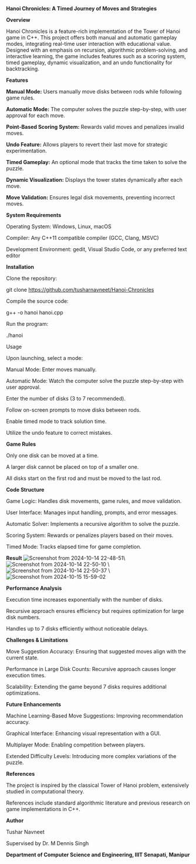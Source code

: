 **Hanoi Chronicles: A Timed Journey of Moves and Strategies**

**Overview**

Hanoi Chronicles is a feature-rich implementation of the Tower of Hanoi game in C++. This project offers both manual and automatic gameplay modes, integrating real-time user interaction with educational value. Designed with an emphasis on recursion, algorithmic problem-solving, and interactive learning, the game includes features such as a scoring system, timed gameplay, dynamic visualization, and an undo functionality for backtracking.

**Features**

**Manual Mode:** Users manually move disks between rods while following game rules.

**Automatic Mode:** The computer solves the puzzle step-by-step, with user approval for each move.

**Point-Based Scoring System:** Rewards valid moves and penalizes invalid moves.

**Undo Feature:** Allows players to revert their last move for strategic experimentation.

**Timed Gameplay:** An optional mode that tracks the time taken to solve the puzzle.

**Dynamic Visualization:** Displays the tower states dynamically after each move.

**Move Validation:** Ensures legal disk movements, preventing incorrect moves.

**System Requirements**

Operating System: Windows, Linux, macOS

Compiler: Any C++11 compatible compiler (GCC, Clang, MSVC)

Development Environment: gedit, Visual Studio Code, or any preferred text editor

**Installation**

Clone the repository:

git clone https://github.com/tusharnavneet/Hanoi-Chronicles

Compile the source code:

g++ -o hanoi hanoi.cpp

Run the program:

./hanoi

Usage

Upon launching, select a mode:

Manual Mode: Enter moves manually.

Automatic Mode: Watch the computer solve the puzzle step-by-step with user approval.

Enter the number of disks (3 to 7 recommended).

Follow on-screen prompts to move disks between rods.

Enable timed mode to track solution time.

Utilize the undo feature to correct mistakes.

**Game Rules**

Only one disk can be moved at a time.

A larger disk cannot be placed on top of a smaller one.

All disks start on the first rod and must be moved to the last rod.

**Code Structure**

Game Logic: Handles disk movements, game rules, and move validation.

User Interface: Manages input handling, prompts, and error messages.

Automatic Solver: Implements a recursive algorithm to solve the puzzle.

Scoring System: Rewards or penalizes players based on their moves.

Timed Mode: Tracks elapsed time for game completion.

**Result**
![Screenshot from 2024-10-14 22-48-51](https://github.com/user-attachments/assets/3722809e-c863-4322-9463-379ccdd69054)\\
![Screenshot from 2024-10-14 22-50-10](https://github.com/user-attachments/assets/d5d0552d-6ed1-42a3-94fd-802051a82c2c) \\
![Screenshot from 2024-10-14 22-50-37](https://github.com/user-attachments/assets/54a0673f-3e9d-45ac-92cf-ec4c6697b926) \\
![Screenshot from 2024-10-15 15-59-02](https://github.com/user-attachments/assets/3cdc70ab-b998-4117-afb1-117ef3e483d1)





**Performance Analysis**

Execution time increases exponentially with the number of disks.

Recursive approach ensures efficiency but requires optimization for large disk numbers.

Handles up to 7 disks efficiently without noticeable delays.

**Challenges & Limitations**

Move Suggestion Accuracy: Ensuring that suggested moves align with the current state.

Performance in Large Disk Counts: Recursive approach causes longer execution times.

Scalability: Extending the game beyond 7 disks requires additional optimizations.

**Future Enhancements**

Machine Learning-Based Move Suggestions: Improving recommendation accuracy.

Graphical Interface: Enhancing visual representation with a GUI.

Multiplayer Mode: Enabling competition between players.

Extended Difficulty Levels: Introducing more complex variations of the puzzle.

**References**

The project is inspired by the classical Tower of Hanoi problem, extensively studied in computational theory.

References include standard algorithmic literature and previous research on game implementations in C++.

**Author**

Tushar Navneet

Supervised by Dr. M Dennis Singh

**Department of Computer Science and Engineering, IIIT Senapati, Manipur**
